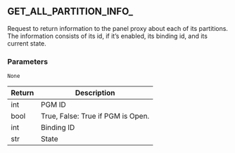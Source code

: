 ## GET_ALL_PARTITION_INFO_

Request to return information to the panel proxy about each of its partitions.  The information consists of its id, if it’s enabled, its binding id, and its current state.

### Parameters

`None`


| Return | Description |
| --- | --- |
| int | PGM ID |
| bool | True, False: True if PGM is Open. |
| int | Binding ID |
| str | State |